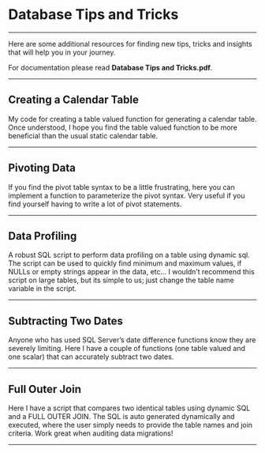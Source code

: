 # Database Tips and Tricks

----

Here are some additional resources for finding new tips, tricks and insights that will help you in your journey. 

For documentation please read **Database Tips and Tricks.pdf**.

----

## Creating a Calendar Table
My code for creating a table valued function for generating a calendar table. Once understood, I hope you find the table valued function to be more beneficial than the usual static calendar table.

----

## Pivoting Data
If you find the pivot table syntax to be a little frustrating, here you can implement a function to parameterize the pivot syntax. Very useful if you find yourself having to write a lot of pivot statements.

----

## Data Profiling
A robust SQL script to perform data profiling on a table using dynamic sql. The script can be used to quickly find minimum and maximum values, if NULLs or empty strings appear in the data, etc… I wouldn’t recommend this script on large tables, but its simple to us; just change the table name variable in the script.

----

## Subtracting Two Dates
Anyone who has used SQL Server’s date difference functions know they are severely limiting. Here I have a couple of functions (one table valued and one scalar) that can accurately subtract two dates.

----

## Full Outer Join
Here I have a script that compares two identical tables using dynamic SQL and a FULL OUTER JOIN. The SQL is auto generated dynamically and executed, where the user simply needs to provide the table names and join criteria. Work great when auditing data migrations!

----
